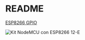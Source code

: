 # README

[ESP8266 GPIO](https://robots-argentina.com.ar/referencia-de-distribucion-de-pines-ESP8266-que-pines-GPIO-usar.htm)

![Kit NodeMCU con ESP8266 12-E](https://robots-argentina.com.ar/img/ESP8266-NodeMCU-12-E.jpg)